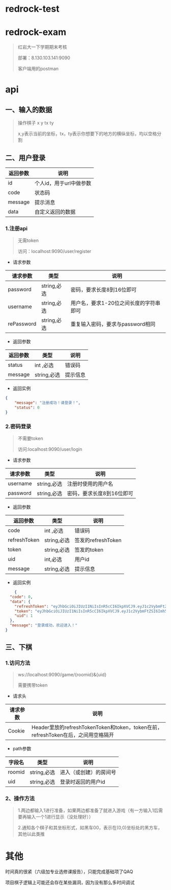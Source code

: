 # redrock-test
# redrock-exam
> 红岩大一下学期期末考核
> 
> 部署：8.130.103.141:9090
> 
> 客户端用的postman
# api
## 一、输入的数据
> 操作棋子 x y tx ty 
> 
> x,y表示当前的坐标，tx，ty表示你想要下的地方的横纵坐标，均以空格分割

## 二、用户登录
| 返回参数 | 说明                                                  |
| -------- | ----------------------------------------------------- |
| id        |个人id，用于url中做参数                                                |
| code      | 状态码 |
| message     | 提示消息                   |
| data     | 自定义返回的数据                   |
### 1.注册api
> 无需token
> 
> 访问：localhost:9090/user/register
> 
- 请求参数

| 请求参数 | 类型                  | 说明                                    |
| -------- | ----------------------------------- | --------------------------------------- |
| password | string,必选 | 密码，要求长度8到16位即可 |
| username    | string,必选 | 用户名，要求1-20位之间长度的字符串即可    |
| rePassword | string,必选 | 重复输入密码，要求与password相同|

- 返回参数

| 返回参数 | 类型                  | 说明                                    |
|-------- | ----------------------------------- | --------------------------------------- |
| status| int ,必选 | 错误码 |
| message| string,必选 |提示信息   |

- 返回实例
```json
{
    "message": "注册成功！请登录！",
    "status": 0
}
```


### 2.密码登录

> 不需要token
> 
> 访问:localhost:9090/user/login

- 请求参数

| 请求参数 | 类型                                | 说明                                    |
| -------- | ----------------------------------- | --------------------------------------- |
| username    | string,必选 | 注册时使用的用户名           |
| password |string,必选 | 密码，要求长度8到16位即可 |

- 返回参数

| 返回参数 | 类型                  | 说明                                    |
|-------- | ----------------------------------- | --------------------------------------- |
| code| int ,必选 | 错误码 |
| refreshToken| string,必选 |签发的refreshToken   |
| token| string,必选 |  签发的token |
| uid| int,必选 |用户id   |
| message| string,必选 |提示信息   |

- 返回实例
```json
    {
  "code": 0,
  "data": {
    "refreshToken": "eyJhbGciOiJIUzI1NiIsInR5cCI6IkpXVCJ9.eyJ1c2VybmFtZSI6Imh5cW10ZXN0IiwiZXhwIjoxNjU1MDE5ODIxLCJpc3MiOiJBbHNhY2UiLCJuYmYiOjE2NTUwMTYyMjF9.b727OLT3jCJ3Tl4AOCKCNdz8T6u_yNsQBvlyjg6-2Xk",
    "token": "eyJhbGciOiJIUzI1NiIsInR5cCI6IkpXVCJ9.eyJ1c2VybmFtZSI6Imh5cW10ZXN0IiwiZXhwIjoxNjU1MDI3MDIxLCJpc3MiOiJBbHNhY2UiLCJuYmYiOjE2NTUwMTYxNjF9.w_578fS_ChRLx4KwVhIUB04zfMwjzDdm-mS3sbJwQYw",
    "uid": 1
  },
  "message": "登录成功，欢迎进入！"
}
```

## 三、下棋
### 1.访问方法
>ws://localhost:9090/game/{roomid}&{uid}
> 
> 需要携带token

- 请求头

| 请求参数 |  说明                                    |
  | -------- |  --------------------------------------- |
  | Cookie    | Header里放的refreshTokenToken和token，token在前，refreshToken在后，之间用空格隔开|

- path参数

| 字段名 | 类型                                | 说明                                    |
| -------- | ----------------------------------- | --------------------------------------- |
| roomid    | string,必选 | 进入（或创建）的房间号           |
| uid |string,必选 | 登录时返回的用户id |

### 2、操作方法
>1.两边都输入1进行准备，如果两边都准备了就进入游戏（有一方输入1后需要再输入一个1进行显示（没处理好））
>
>2.通知各个棋子和其坐标形式，如黑车00，表示在(0,0)坐标处的黑方车，其他以此类推 
> 
# 其他
时间真的很紧（六级加专业选修课报告），只能完成基础项了QAQ

项目棋子逻辑上可能还会存在某些漏洞，因为没有那么多时间调试

